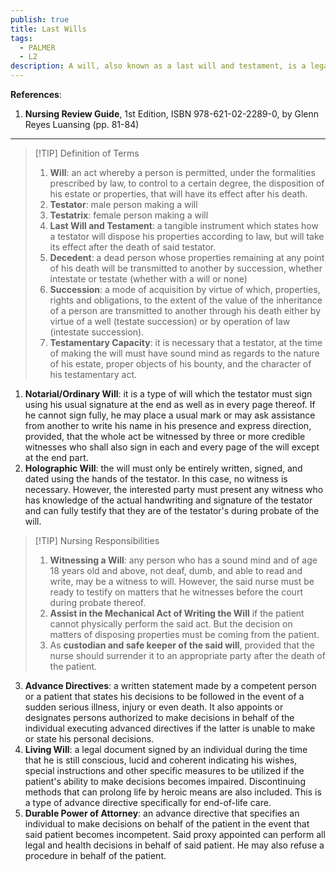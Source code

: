 ```yaml
---
publish: true
title: Last Wills
tags:
  - PALMER
  - L2
description: A will, also known as a last will and testament, is a legal document outlining how a person's assets and property should be distributed after their death. It also designates an executor to manage the estate and can name guardians for minor children.
---
```

**References**:
1. **Nursing Review Guide**, 1st Edition, ISBN 978-621-02-2289-0, by Glenn Reyes Luansing (pp. 81-84)

___

>[!TIP] Definition of Terms
>1. **Will**: an act whereby a person is permitted, under the formalities prescribed by law, to control to a certain degree, the disposition of his estate or properties, that will have its effect after his death.
>2. **Testator**: male person making a will
>3. **Testatrix**: female person making a will
>4. **Last Will and Testament**: a tangible instrument which states how a testator will dispose his properties according to law, but will take its effect after the death of said testator.
>5. **Decedent**: a dead person whose properties remaining at any point of his death will be transmitted to another by succession, whether intestate or testate (whether with a will or none)
>6. **Succession**: a mode of acquisition by virtue of which, properties, rights and obligations, to the extent of the value of the inheritance of a person are transmitted to another through his death either by virtue of a well (testate succession) or by operation of law (intestate succession).
>7. **Testamentary Capacity**: it is necessary that a testator, at the time of making the will must have sound mind as regards to the nature of his estate, proper objects of his bounty, and the character of his testamentary act.

1. **Notarial/Ordinary Will**: it is a type of will which the testator must sign using his usual signature at the end as well as in every page thereof. If he cannot sign fully, he may place a usual mark or may ask assistance from another to write his name in his presence and express direction, provided, that the whole act be witnessed by three or more credible witnesses who shall also sign in each and every page of the will except at the end part.
2. **Holographic Will**: the will must only be entirely written, signed, and dated using the hands of the testator. In this case, no witness is necessary. However, the interested party must present any witness who has knowledge of the actual handwriting and signature of the testator and can fully testify that they are of the testator's during probate of the will.

>[!TIP] Nursing Responsibilities
>1. **Witnessing a Will**: any person who has a sound mind and of age 18 years old and above, not deaf, dumb, and able to read and write, may be a witness to will. However, the said nurse must be ready to testify on matters that he witnesses before the court during probate thereof.
>2. **Assist in the Mechanical Act of Writing the Will** if the patient cannot physically perform the said act. But the decision on matters of disposing properties must be coming from the patient.
>3. As **custodian and safe keeper of the said will**, provided that the nurse should surrender it to an appropriate party after the death of the patient.

3. **Advance Directives**: a written statement made by a competent person or a patient that states his decisions to be followed in the event of a sudden serious illness, injury or even death. It also appoints or designates persons authorized to make decisions in behalf of the individual executing advanced directives if the latter is unable to make or state his personal decisions.
4. **Living Will**: a legal document signed by an individual during the time that he is still conscious, lucid and coherent indicating his wishes, special instructions and other specific measures to be utilized if the patient's ability to make decisions becomes impaired. Discontinuing methods that can prolong life by heroic means are also included. This is a type of advance directive specifically for end-of-life care.
5. **Durable Power of Attorney**: an advance directive that specifies an individual to make decisions on behalf of the patient in the event that said patient becomes incompetent. Said proxy appointed can perform all legal and health decisions in behalf of said patient. He may also refuse a procedure in behalf of the patient.
